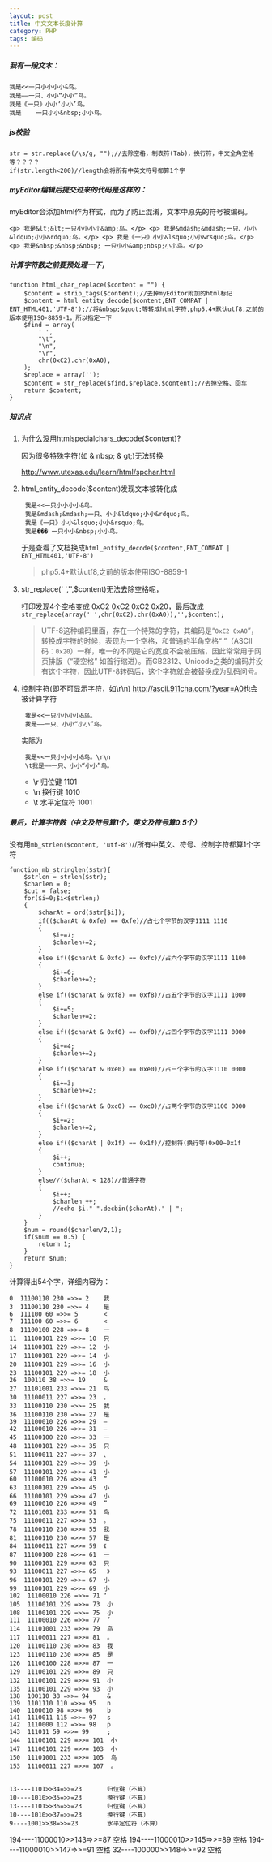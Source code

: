 ```yaml
---
layout: post
title: 中文文本长度计算
category: PHP
tags: 编码
---
```




##### 我有一段文本：
 
	我是<<一只小小小小&鸟。
	我是——一只、小小“小小”鸟。
	我是《一只》小小‘小小’鸟。
	我是    一只小小&nbsp;小小鸟。

##### js校验

	str = str.replace(/\s/g, "");//去除空格，制表符(Tab)，换行符，中文全角空格等？？？？
	if(str.length<200)//length会将所有中英文符号都算1个字
	
##### myEditor编辑后提交过来的代码是这样的：

myEditor会添加html作为样式，而为了防止混淆，文本中原先的符号被编码。

	<p> 我是&lt;&lt;一只小小小小&amp;鸟。</p> <p> 我是&mdash;&mdash;一只、小小&ldquo;小小&rdquo;鸟。</p> <p> 我是《一只》小小&lsquo;小小&rsquo;鸟。</p> <p> 我是&nbsp;&nbsp;&nbsp; 一只小小&amp;nbsp;小小鸟。</p>


##### 计算字符数之前要预处理一下，


	function html_char_replace($content = "") {
        $content = strip_tags($content);//去掉myEditor附加的html标记
        $content = html_entity_decode($content,ENT_COMPAT | ENT_HTML401,'UTF-8');//将&nbsp;&quot;等转成html字符,php5.4+默认utf8,之前的版本使用ISO-8859-1，所以指定一下
        $find = array(
            ' ',
            "\t",
            "\n",
            "\r",
            chr(0xC2).chr(0xA0),
        );
        $replace = array('');
        $content = str_replace($find,$replace,$content);//去掉空格、回车
        return $content;
	}
	
##### 知识点
 
1. 为什么没用htmlspecialchars_decode($content)?

	因为很多特殊字符(如 & nbsp; & gt;)无法转换 
	
	<http://www.utexas.edu/learn/html/spchar.html>

2. html_entity_decode($content)发现文本被转化成

		我是<<一只小小小小&鸟。
		我是&mdash;&mdash;一只、小小&ldquo;小小&rdquo;鸟。
		我是《一只》小小&lsquo;小小&rsquo;鸟。
		我是��� 一只小小&nbsp;小小鸟。

	于是查看了文档换成`html_entity_decode($content,ENT_COMPAT | ENT_HTML401,'UTF-8')`

	> php5.4+默认utf8,之前的版本使用ISO-8859-1

3. str_replace(' ','',$content)无法去除空格呢，
	
	打印发现4个空格变成 0xC2 0xC2 0xC2 0x20，最后改成`str_replace(array(' ',chr(0xC2).chr(0xA0)),'',$content);` 
    
	> UTF-8这种编码里面，存在一个特殊的字符，其编码是“`0xC2 0xA0`”，转换成字符的时候，表现为一个空格，和普通的半角空格“ ”（ASCII码：`0x20`）一样，唯一的不同是它的宽度不会被压缩，因此常常用于网页排版（“硬空格” 如首行缩进）。而GB2312、Unicode之类的编码并没有这个字符，因此UTF-8转码后，这个字符就会被替换成为乱码问号。

4. 控制字符(即不可显示字符，如\r\n) <http://ascii.911cha.com/?year=A0>也会被计算字符

		我是<<一只小小小小&鸟。
		我是——一只、小小“小小”鸟。
		
	实际为
	
		我是<<一只小小小小&鸟。\r\n
		\t我是——一只、小小“小小”鸟。

	* \r  归位键  1101
	* \n  换行键  1010
	* \t  水平定位符 1001


##### 最后，计算字符数（中文及符号算1个，英文及符号算0.5个）

没有用`mb_strlen($content, 'utf-8')`//所有中英文、符号、控制字符都算1个字符

	function mb_stringlen($str){
        $strlen = strlen($str);
        $charlen = 0;
        $cut = false;
        for($i=0;$i<$strlen;)
        {
            $charAt = ord($str[$i]);
            if(($charAt & 0xfe) == 0xfe)//占七个字节的汉字1111 1110
            {
                $i+=7;
                $charlen+=2;
            }
            else if(($charAt & 0xfc) == 0xfc)//占六个字节的汉字1111 1100
            {
                $i+=6;
                $charlen+=2;
            }
            else if(($charAt & 0xf8) == 0xf8)//占五个字节的汉字1111 1000
            {
                $i+=5;
                $charlen+=2;
            }
            else if(($charAt & 0xf0) == 0xf0)//占四个字节的汉字1111 0000
            {
                $i+=4;
                $charlen+=2;
            }
            else if(($charAt & 0xe0) == 0xe0)//占三个字节的汉字1110 0000
            {
                $i+=3;
                $charlen+=2;
            }
            else if(($charAt & 0xc0) == 0xc0)//占两个字节的汉字1100 0000
            {
                $i+=2;
                $charlen+=2;
            }
            else if(($charAt | 0x1f) == 0x1f)//控制符(换行等)0x00~0x1f
            {
                $i++;
                continue;
            }
            else//($charAt < 128)//普通字符
            {
                $i++;
                $charlen ++;
                //echo $i." ".decbin($charAt)." | ";
            }
        }
        $num = round($charlen/2,1);
        if($num == 0.5) {
            return 1;
        }
        return $num;
    }
    
计算得出54个字，详细内容为：
	
	0  11100110 230 =>>= 2    我
	3  11100110 230 =>>= 4    是
	6  111100 60 =>>= 5       <
	7  111100 60 =>>= 6       <
	8  11100100 228 =>>= 8    一
	11  11100101 229 =>>= 10  只
	14  11100101 229 =>>= 12  小
	17  11100101 229 =>>= 14  小
	20  11100101 229 =>>= 16  小
	23  11100101 229 =>>= 18  小
	26  100110 38 =>>= 19     &
	27  11101001 233 =>>= 21  鸟
	30  11100011 227 =>>= 23  。
	33  11100110 230 =>>= 25  我
	36  11100110 230 =>>= 27  是
	39  11100010 226 =>>= 29  —
	42  11100010 226 =>>= 31  —
	45  11100100 228 =>>= 33  一
	48  11100101 229 =>>= 35  只
	51  11100011 227 =>>= 37  、
	54  11100101 229 =>>= 39  小
	57  11100101 229 =>>= 41  小
	60  11100010 226 =>>= 43  “
	63  11100101 229 =>>= 45  小
	66  11100101 229 =>>= 47  小
	69  11100010 226 =>>= 49  ”
	72  11101001 233 =>>= 51  鸟
	75  11100011 227 =>>= 53  。
	78  11100110 230 =>>= 55  我
	81  11100110 230 =>>= 57  是
	84  11100011 227 =>>= 59  《
	87  11100100 228 =>>= 61  一
	90  11100101 229 =>>= 63  只
	93  11100011 227 =>>= 65   》
	96  11100101 229 =>>= 67  小
	99  11100101 229 =>>= 69  小
	102  11100010 226 =>>= 71 ‘
	105  11100101 229 =>>= 73  小
	108  11100101 229 =>>= 75  小
	111  11100010 226 =>>= 77  ’
	114  11101001 233 =>>= 79  鸟
	117  11100011 227 =>>= 81  。
	120  11100110 230 =>>= 83  我
	123  11100110 230 =>>= 85  是
	126  11100100 228 =>>= 87  一
	129  11100101 229 =>>= 89  只
	132  11100101 229 =>>= 91  小
	135  11100101 229 =>>= 93  小
	138  100110 38 =>>= 94     &
	139  1101110 110 =>>= 95   n
	140  1100010 98 =>>= 96    b
	141  1110011 115 =>>= 97   s
	142  1110000 112 =>>= 98   p
	143  111011 59 =>>= 99     ;
	144  11100101 229 =>>= 101  小
	147  11100101 229 =>>= 103  小
	150  11101001 233 =>>= 105  鸟
	153  11100011 227 =>>= 107  。


	13----1101>>34=>>=23       归位键（不算）
	10----1010>>35=>>=23       换行键（不算）
	13----1101>>36=>>=23       归位键（不算）
	10----1010>>37=>>=23       换行键（不算）
	9----1001>>38=>>=23        水平定位符（不算）
	
194----11000010>>143=>>=87  空格
194----11000010>>145=>>=89  空格
194----11000010>>147=>>=91  空格
32----100000>>148=>>=92     空格

